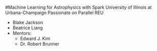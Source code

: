 #Machine Learning for Astrophysics with Spark
University of Illinois at Urbana-Champaign Passionate on Parallel REU
- Blake Jackson
- Beatrice Liang
- Mentors:
  - Edward J. Kim
  - Dr. Robert Brunner

  
